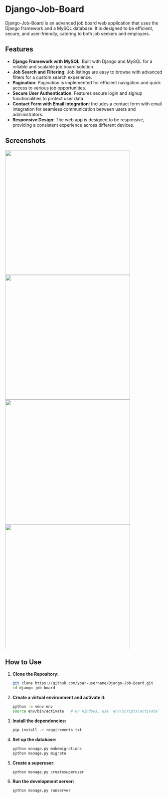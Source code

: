 # Django-Job-Board

Django-Job-Board is an advanced job board web application that uses the Django framework and a MySQL database. It is designed to be efficient, secure, and user-friendly, catering to both job seekers and employers.

## Features

- **Django Framework with MySQL**: Built with Django and MySQL for a reliable and scalable job board solution.
- **Job Search and Filtering**: Job listings are easy to browse with advanced filters for a custom search experience.
- **Pagination**: Pagination is implemented for efficient navigation and quick access to various job opportunities.
- **Secure User Authentication**: Features secure login and signup functionalities to protect user data.
- **Contact Form with Email Integration**: Includes a contact form with email integration for seamless communication between users and administrators.
- **Responsive Design**: The web app is designed to be responsive, providing a consistent experience across different devices.


## Screenshots

<!-- Add screenshots or images showcasing the project's interface -->
<img src="https://github.com/fares-agour/Django-Job-Board/assets/116801554/6f56a4b2-b053-4feb-8b0b-e28af453acaa" width="400">
<img src="https://github.com/fares-agour/Django-Job-Board/assets/116801554/2e00a511-beee-4f53-a508-471abbfe018a" width="400">
<img src="https://github.com/fares-agour/Django-Job-Board/assets/116801554/81f0e77d-74f6-4162-9d4c-7441df18b8cc" width="400">
<img src="https://github.com/fares-agour/Django-Job-Board/assets/116801554/1979d622-830f-4bad-a2a1-52c30671ac18" width="400">




## How to Use

1. **Clone the Repository:**
   ```bash
   git clone https://github.com/your-username/Django-Job-Board.git
   cd django-job-board

2. **Create a virtual environment and activate it:**
    ```bash
    python -m venv env
    source env/bin/activate   # On Windows, use `env\Scripts\activate`
    
3. **Install the dependencies:**
    ```bash
    pip install -r requirements.txt
    
4. **Set up the database:**
    ```bash
    python manage.py makemigrations
    python manage.py migrate

5. **Create a superuser:**
   ```bash
   python manage.py createsuperuser

6. **Run the development server:**
    ```bash
    python manage.py runserver
    


